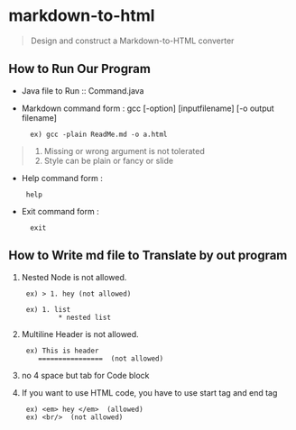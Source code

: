# markdown-to-html
>Design and construct a Markdown-to-HTML converter


## How to Run Our Program

* Java file to Run :: Command.java
* Markdown command form : gcc [-option] [inputfilename] [-o output filename] 

        ex) gcc -plain ReadMe.md -o a.html
  
> 1. Missing or wrong argument is not tolerated
> 2. Style can be plain or fancy or slide
  
*  Help command form : 
        
        help       

* Exit command form : 

        exit
        
## How to Write md file to Translate by out program

1. Nested Node is not allowed.

        ex) > 1. hey (not allowed)
        
        ex) 1. list
                * nested list
        
2. Multiline Header is not allowed.
        
        ex) This is header
           ================  (not allowed)
           
3. no 4 space but tab for Code block

4. If you want to use HTML code, you have to use start tag and end tag

        ex) <em> hey </em>  (allowed)
        ex) <br/>  (not allowed)
